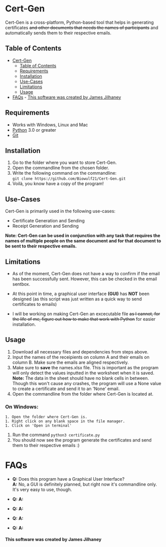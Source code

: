 # Cert-Gen
Cert-Gen is a cross-platform, Python-based tool that helps in generating certificates ~~and other documents that needs the names of participants~~ and automatically sends them to their respective emails.


## Table of Contents
- [Cert-Gen](#cert-gen)
  - [Table of Contents](#table-of-contents)
  - [Requirements](#requirements)
  - [Installation](#installation)
  - [Use-Cases](#use-cases)
  - [Limitations](#limitations)
  - [Usage](#usage)
- [FAQs](#faqs)
      - [This software was created by James Jilhaney](#this-software-was-created-by-james-jilhaney)


## Requirements
- Works with Windows, Linux and Mac
- [Python](https://www.python.org/downloads/) 3.0 or greater
- [Git](https://git-scm.com/downloads)


## Installation
1. Go to the folder where you want to store Cert-Gen.
1. Open the commandline from the chosen folder.
1. Write the following command on the commandline:<br/> ```git clone https://github.com/Biowulf21/Cert-Gen.git```
1. Voilà, you know have a copy of the program!


## Use-Cases
Cert-Gen is primarily used in the following use-cases:
- Certificate Generation and Sending
- Receipt Generation and Sending


__Note: Cert-Gen can be used in conjunction with any task that requires the names of multiple people on the same document and for that document to be sent to their respective emails.__
## Limitations
- As of the moment, Cert-Gen does not have a way to confirm if the email has been successfully sent. However, this can be checked in the email sentbox.
  
- At this point in time, a graphical user interface __(GUI)__ has __NOT__ been designed (as this script was just written as a quick way to send certificates to emails)

- I will be working on making Cert-Gen an excecutable file ~~as I cannot, for the life of me, figure out how to make that work with Python~~ for easier installation.
## Usage
1. Download all necessary files and dependencies from steps above.
1. Input the names of the receipients on column A and their emails on column B. Make sure the emails are aligned respectively.
1. Make sure to __save__ the names.xlsx file. This is important as the program will only detect the values inputted in the worksheet when it is saved.
__Note:__ The data in the sheet should have no blank cells in between. Though this won't cause any crashes, the program will use a None value to create a certificate and send it to an 'None' email.
1. Open the commandline from the folder where Cert-Gen is located at.
### On Windows:
	1. Open the folder where Cert-Gen is.
	1. Right click on any blank space in the file manager.
	1. Click on 'Open in terminal'
1. Run the command ```python3 certificate.py```
1. You should now see the program generate the certificates and send them to their respective emails :)
# FAQs
- __Q:__ Does this program have a Graphical User Interface? <br/>
__A:__ No, a GUI is definitely planned, but right now it's commandline only. It's very easy to use, though.

- __Q:__ 
__A:__
- __Q:__ 
__A:__

- __Q:__ 
__A:__
- __Q:__ 
__A:__
#### This software was created by James Jilhaney
